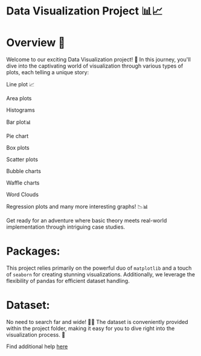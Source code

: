 # Data Visualization Project 📊📈

# Overview 🚀
Welcome to our exciting Data Visualization project! 🌟 In this journey, you'll dive into the captivating world of visualization through various types of plots, each telling a unique story:

Line plot 📈

Area plots

Histograms

Bar plot📊

Pie chart

Box plots

Scatter plots

Bubble charts

Waffle charts

Word Clouds 

Regression plots and many more interesting graphs! 📉📊

Get ready for an adventure where basic theory meets real-world implementation through intriguing case studies.

# Packages:

This project relies primarily on the powerful duo of `matplotlib` and a touch of `seaborn` for creating stunning visualizations. Additionally, we leverage the flexibility of pandas for efficient dataset handling.

# Dataset:
No need to search far and wide! 🕵️‍♂️ The dataset is conveniently provided within the project folder, making it easy for you to dive right into the visualization process. 📁

Find additional help [here](https://www.freecodecamp.org/news/introduction-to-data-vizualization-using-matplotlib/)
